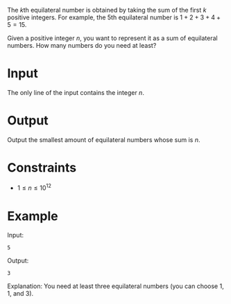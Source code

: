 The $k\text{th}$ equilateral number is obtained by taking the sum of the first $k$ positive integers. For example, the $5$th equilateral number is $1+2+3+4+5=15$.

Given a positive integer $n$, you want to represent it as a sum of equilateral numbers. How many numbers do you need at least?

# Input

The only line of the input contains the integer $n$.

# Output

Output the smallest amount of equilateral numbers whose sum is $n$.

# Constraints

- $1 \le n \le 10^{12}$

# Example

Input:
```
5
```

Output:
```
3
```

Explanation: You need at least three equilateral numbers (you can choose $1$, $1$, and $3$).
